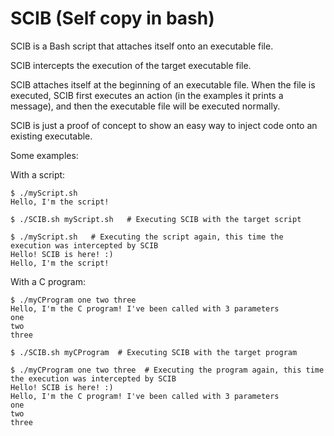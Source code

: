 # SCIB (Self copy in bash)

SCIB is a Bash script that attaches itself onto an executable file.

SCIB intercepts the execution of the target executable file.

SCIB attaches itself at the beginning of an executable file. When the file is executed, SCIB first executes an action (in the examples it prints a message), and then the executable file will be executed normally.

SCIB is just a proof of concept to show an easy way to inject code onto an existing executable.


Some examples:

With a script:

    $ ./myScript.sh
    Hello, I'm the script!
    
    $ ./SCIB.sh myScript.sh   # Executing SCIB with the target script
    
    $ ./myScript.sh   # Executing the script again, this time the execution was intercepted by SCIB
    Hello! SCIB is here! :)
    Hello, I'm the script!


With a C program:

    $ ./myCProgram one two three
    Hello, I'm the C program! I've been called with 3 parameters
    one
    two
    three
    
    $ ./SCIB.sh myCProgram  # Executing SCIB with the target program
    
    $ ./myCProgram one two three  # Executing the program again, this time the execution was intercepted by SCIB
    Hello! SCIB is here! :)
    Hello, I'm the C program! I've been called with 3 parameters
    one
    two
    three
    
